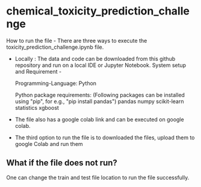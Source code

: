 # chemical_toxicity_prediction_challenge

How to run the file - 
There are three ways to execute the toxicity_prediction_challenge.ipynb file.

- Locally : The data and code can be downloaded from this github repository and run on a local IDE or Jupyter Notebook.
  System setup and Requirement - 

  Programming-Language: Python

  Python package requirements:
  (Following packages can be installed using "pip", for e.g., "pip install pandas")
  pandas
  numpy
  scikit-learn
  statistics
  xgboost

- The file also has a google colab link and can be executed on google colab. 

- The third option to run the file is to downloaded the files, upload them to google Colab and run them

## What if the file does not run?

One can change the train and test file location to run the file successfully.
